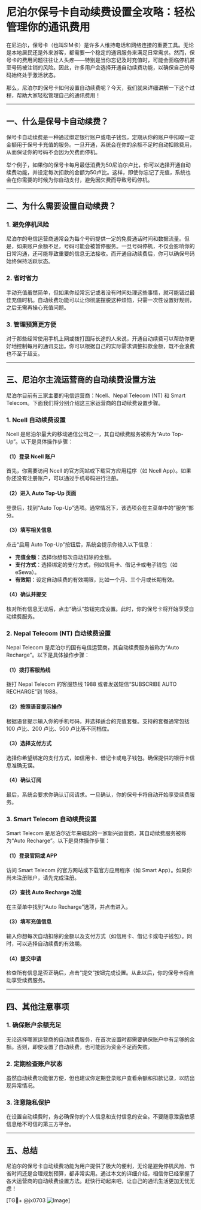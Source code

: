 # 尼泊尔保号卡自动续费设置全攻略：轻松管理你的通讯费用

在尼泊尔，保号卡（也叫SIM卡）是许多人维持电话和网络连接的重要工具。无论是本地居民还是外来游客，都需要一个稳定的通讯服务来满足日常需求。然而，保号卡的费用问题往往让人头疼——特别是当你忘记及时充值时，可能会面临停机甚至号码被注销的风险。因此，许多用户会选择开通自动续费功能，以确保自己的号码始终处于激活状态。

那么，尼泊尔的保号卡如何设置自动续费呢？今天，我们就来详细讲解一下这个过程，帮助大家轻松管理自己的通讯费用！

---

## 一、什么是保号卡自动续费？

保号卡自动续费是一种通过绑定银行账户或电子钱包，定期从你的账户中扣取一定金额用于保号卡充值的服务。一旦开通，系统会在你的余额不足时自动扣除费用，从而保证你的号码不会因为欠费而停机。

举个例子，如果你的保号卡每月最低消费为50尼泊尔卢比，你可以选择开通自动续费功能，并设定每次扣款的金额为50卢比。这样，即使你忘记了充值，系统也会在你需要的时候为你自动支付，避免因欠费而导致号码停机。

---

## 二、为什么需要设置自动续费？

### 1. 避免停机风险
尼泊尔的电信运营商通常会为每个号码提供一定的免费通话时间和数据流量。但是，如果账户余额不足，号码可能会被暂停服务。一旦号码停机，不仅会影响你的日常沟通，还可能导致重要的信息无法接收。而开通自动续费后，你可以确保号码始终保持活跃状态。

### 2. 省时省力
手动充值虽然简单，但如果你经常忘记或者没有时间处理这些事情，就可能错过最佳充值时机。自动续费功能可以让你彻底摆脱这种烦恼，只需一次性设置好规则，之后无需再操心充值问题。

### 3. 管理预算更方便
对于那些经常使用手机上网或拨打国际长途的人来说，开通自动续费可以帮助你更好地控制每月的通讯支出。你可以根据自己的实际需求调整扣款金额，既不会浪费也不至于超支。

---

## 三、尼泊尔主流运营商的自动续费设置方法

尼泊尔目前有三家主要的电信运营商：Ncell、Nepal Telecom (NT) 和 Smart Telecom。下面我们将分别介绍这三家运营商的自动续费设置步骤。

### 1. Ncell 自动续费设置

Ncell 是尼泊尔最大的移动通信公司之一，其自动续费服务被称为“Auto Top-Up”。以下是具体操作步骤：

#### （1）登录 Ncell 账户
首先，你需要访问 Ncell 的官方网站或下载官方应用程序（如 Ncell App）。如果你还没有注册账户，可以通过手机号码进行注册。

#### （2）进入 Auto Top-Up 页面
登录后，找到“Auto Top-Up”选项。通常情况下，该选项会在主菜单中的“服务”部分。

#### （3）填写相关信息
点击“启用 Auto Top-Up”按钮后，系统会提示你输入以下信息：
- **充值金额**：选择你想每次自动扣除的金额。
- **支付方式**：选择绑定的支付方式，例如信用卡、借记卡或电子钱包（如 eSewa）。
- **有效期**：设定自动续费的有效期限，比如一个月、三个月或长期有效。

#### （4）确认并提交
核对所有信息无误后，点击“确认”按钮完成设置。此时，你的保号卡将开始享受自动续费服务。

### 2. Nepal Telecom (NT) 自动续费设置

Nepal Telecom 是尼泊尔的国有电信运营商，其自动续费服务被称为“Auto Recharge”。以下是具体操作步骤：

#### （1）拨打客服热线
拨打 Nepal Telecom 的客服热线 1988 或者发送短信“SUBSCRIBE AUTO RECHARGE”到 1988。

#### （2）按照语音提示操作
根据语音提示输入你的手机号码，并选择适合的充值套餐。支持的套餐通常包括 100 卢比、200 卢比、500 卢比等不同档位。

#### （3）选择支付方式
选择你希望绑定的支付方式，如信用卡、借记卡或电子钱包。确保提供的银行卡信息准确无误。

#### （4）确认订阅
最后，系统会要求你确认订阅请求。一旦确认，你的保号卡将自动开始享受续费服务。

### 3. Smart Telecom 自动续费设置

Smart Telecom 是尼泊尔近年来崛起的一家新兴运营商，其自动续费服务被称为“Auto Recharge”。以下是具体操作步骤：

#### （1）登录官网或 APP
访问 Smart Telecom 的官方网站或下载官方应用程序（如 Smart App）。如果你尚未注册账户，请先完成注册。

#### （2）查找 Auto Recharge 功能
在主菜单中找到“Auto Recharge”选项，并点击进入。

#### （3）填写充值信息
输入你想每次自动扣除的金额以及支付方式（如信用卡、借记卡或电子钱包）。同时，可以选择自动续费的有效期。

#### （4）提交申请
检查所有信息是否正确后，点击“提交”按钮完成设置。从此以后，你的保号卡将自动享受续费服务。

---

## 四、其他注意事项

### 1. 确保账户余额充足
无论选择哪家运营商的自动续费服务，在首次设置时都需要确保账户中有足够的余额。否则，即使设置了自动续费，也可能因为资金不足而失败。

### 2. 定期检查账户状态
虽然自动续费功能很方便，但也建议你定期登录账户查看余额和扣款记录，以防出现异常情况。

### 3. 注意隐私保护
在设置自动续费时，务必确保你的个人信息和支付信息的安全。不要随意泄露敏感信息给不可信的第三方平台。

---

## 五、总结

尼泊尔的保号卡自动续费功能为用户提供了极大的便利，无论是避免停机风险、节省时间还是合理规划预算，都非常实用。通过本文的详细介绍，相信你已经掌握了各大运营商的自动续费设置方法。赶快行动起来吧，让自己的通讯生活更加无忧无虑！

[TG💪+ @jx0703 ![Image](https://github.com/user-attachments/assets/dbca1d08-cadb-493c-b0ec-ad6f7a83f270)]